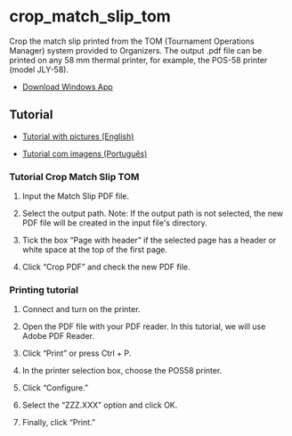 # crop_match_slip_tom
Crop the match slip printed from the TOM (Tournament Operations Manager) system provided to Organizers. The output .pdf file can be printed on any 58 mm thermal printer, for example, the POS-58 printer (model JLY-58).

- [Download Windows App](https://drive.google.com/file/d/1uoo8HWbwGPdF7VAwICm2iybCK87fr2JG/view?usp=drive_link)

## Tutorial

- [Tutorial with pictures (English)](https://docs.google.com/document/d/192dWLBdTF0V07t8vZuskYtMIyf7CMhtxE0CMEKWlkR4/edit?usp=drive_link)

- [Tutorial com imagens (Português)](https://docs.google.com/document/d/185Rt67DwFnCKbkHu1ryvwpoR8krThXAZLQOQ7VEB8BI/edit?usp=drive_link)

### Tutorial Crop Match Slip TOM

1. Input the Match Slip PDF file.

2. Select the output path. Note: If the output path is not selected, the new PDF file will be created in the input file's directory.

3. Tick the box “Page with header” if the selected page has a header or white space at the top of the first page.

4. Click “Crop PDF” and check the new PDF file.

### Printing tutorial

1. Connect and turn on the printer.

2. Open the PDF file with your PDF reader. In this tutorial, we will use Adobe PDF Reader.

3. Click “Print” or press Ctrl + P.

4. In the printer selection box, choose the POS58 printer.

5. Click “Configure.”

6. Select the “ZZZ.XXX” option and click OK.

7. Finally, click “Print.”
